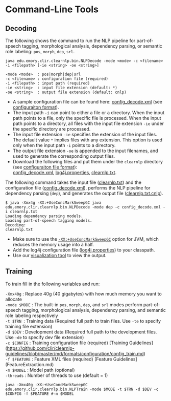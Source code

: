 # Command-Line Tools

## Decoding

The following shows the command to run the NLP pipeline for part-of-speech tagging, morphological analysis, dependency parsing, or semantic role labeling: `pos`, `morph`, `dep`, `srl`.

	java edu.emory.clir.clearnlp.bin.NLPDecode -mode <mode> -c <filename> -i <filepath> [-ie <string> -oe <string>]

	-mode <mode>  : pos|morph|dep|srl
	-c <filename> : configuration file (required)
	-i <filepath> : input path (required)
	-ie <string>  : input file extension (default: *)
	-oe <string>  : output file extension (default: cnlp)

* A sample configuration file can be found here: [config_decode.xml](https://github.com/clir/clearnlp/blob/master/src/main/resources/configure/config_decode.xml) (see [configuraiton format](../formats/configuration_format.md)).
* The input path `-i` can point to either a file or a directory. When the input path points to a file, only the specific file is processed. When the input path points to a directory, all files with the input file extension `-ie` under the specific directory are processed.
* The input file extension `-ie` specifies the extension of the input files. The default value `*` implies files with any extension. This option is used only when the input path `-i` points to a directory.
* The output file extension `-oe` is appended to the input filenames, and used to generate the corresponding output files.
* Download the following files and put them under the `clearnlp` directory (see [configuraiton file format](../formats/configuration_format.md)):<br>[config_decode.xml](https://github.com/clir/clearnlp/blob/master/src/main/resources/configure/config_decode.xml), [log4j.properties](https://github.com/clir/clearnlp/blob/master/src/main/resources/configure/log4j.properties), [clearnlp.txt](https://github.com/clir/clearnlp/blob/master/src/main/resources/samples/clearnlp.txt).

The following command takes the input file ([clearnlp.txt](https://github.com/clir/clearnlp/blob/master/src/main/resources/samples/clearnlp.txt)) and the configuration file ([config_decode.xml](https://github.com/clir/clearnlp/blob/master/src/main/resources/configure/config_decode.xml)), performs the NLP pipeline for dependency parsing (`dep`), and generates the output file ([clearnlp.txt.cnlp](https://github.com/clir/clearnlp/blob/master/src/main/resources/samples/clearnlp.txt.cnlp)).

	$ java -Xmx4g -XX:+UseConcMarkSweepGC java edu.emory.clir.clearnlp.bin.NLPDecode -mode dep -c config_decode.xml -i clearnlp.txt
	Loading dependency parsing models.
	Loading part-of-speech tagging models.
	Decoding:
	clearnlp.txt

* Make sure to use the [`-XX:+UseConcMarkSweepGC`](http://www.oracle.com/technetwork/java/tuning-139912.html) option for JVM, which reduces the memory usage into a half.
* Add the log4j configuration file ([log4j.properties](https://github.com/clir/clearnlp/blob/master/src/main/resources/configure/log4j.properties)) to your classpath.
* Use our [visualization tool](http://nlp.mathcs.emory.edu/clearnlp/demo/demo.html) to view the output.

## Training 

To train fill in the following variables and run:

`-Xmx40g` : Replace 40g (40 gigabytes) with how much memory you want to allocate  
`-mode $MODE` : The built-in `pos`, `morph`, `dep`, and `srl` modes perform part-of-speech tagging, morphological analysis, dependency parsing, and semantic role labeling respectively  
`-t $TRN `:  Training data (Required full path to train files. Use `-te` to specify training file extension)  
`-d $DEV` :  Development data (Required full path to the development files. Use `-de` to specify dev file extension)  
`-c $CONFIG` : Training configuration file (required) [Training Guidelines] (https://github.com/clir/clearnlp-guidelines/blob/master/md/formats/configuration/config_train.md)  
`-f $FEATURE` : Feature XML files (required) [Feature Guidelines] (FeatureExtraction.md)  
`-m $MODEL` : Model path (optional)  
`-threads` : Number of threads to use (default = 1) 



	java -Xmx40g -XX:+UseConcMarkSweepGC edu.emory.clir.clearnlp.bin.NLPTrain -mode $MODE -t $TRN -d $DEV -c $CONFIG -f $FEATURE #-m $MODEL
